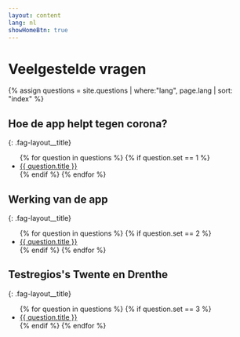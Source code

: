 ```yaml
---
layout: content
lang: nl
showHomeBtn: true
---
```


# Veelgestelde vragen

{% assign questions = site.questions | where:"lang", page.lang | sort: "index"  %}

## Hoe de app helpt tegen corona?
{: .fag-layout__title}

<div class="faq-layout__contents __overview">
    <ul class="faq-layout__contents__list">
    {% for question in questions %}
        {% if question.set == 1 %}
            <li>
                <a class="fag-item" href="{{ question.url }}" id="faq-{{ question.index }}">
                    {{ question.title }}
                </a>
            </li>
          {% endif %}
    {% endfor %}
    </ul>
</div>


## Werking van de app
{: .fag-layout__title}

<div class="faq-layout__contents __overview">
    <ul class="faq-layout__contents__list">
    {% for question in questions %}
        {% if question.set == 2 %}
            <li>
                <a class="fag-item" href="{{ question.url }}" id="faq-{{ question.index }}">
                    {{ question.title }}
                </a>
            </li>
          {% endif %}
    {% endfor %}
    </ul>
</div>


## Testregios's Twente en Drenthe
{: .fag-layout__title}

<div class="faq-layout__contents __overview">
    <ul class="faq-layout__contents__list">
    {% for question in questions %}
        {% if question.set == 3 %}
            <li>
                <a class="fag-item" href="{{ question.url }}" id="faq-{{ question.index }}">
                    {{ question.title }}
                </a>
            </li>
          {% endif %}
    {% endfor %}
    </ul>
</div>
